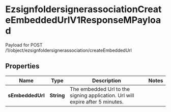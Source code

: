 

# EzsignfoldersignerassociationCreateEmbeddedUrlV1ResponseMPayload

Payload for POST /1/object/ezsignfoldersignerassociation/createEmbeddedUrl

## Properties

| Name | Type | Description | Notes |
|------------ | ------------- | ------------- | -------------|
|**sEmbeddedUrl** | **String** | The embedded Url to the signing application.    Url will expire after 5 minutes.   |  |




